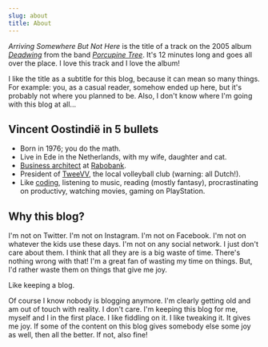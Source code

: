 ```yaml
---
slug: about
title: About
---
```

*Arriving Somewhere But Not Here* is the title of a track on the 2005 album [*Deadwing*](https://porcupinetree.com/recordings/deadwing-2/) from the band [*Porcupine Tree*](https://porcupinetree.com). It's 12 minutes long and goes all over the place. I love this track and I love the album!

I like the title as a subtitle for this blog, because it can mean so many things. For example: you, as a casual reader, somehow ended up here, but it's probably not where you planned to be. Also, I don't know where I'm going with this blog at all...

## Vincent Oostindië in 5 bullets

- Born in 1976; you do the math.
- Live in Ede in the Netherlands, with my wife, daughter and cat.
- [Business architect](https://www.linkedin.com/in/vincent-oostindie-7ba2511/) at [Rabobank](https://www.rabobank.com).
- President of [TweeVV](https://www.tweevv.nl), the local volleyball club (warning: all Dutch!).
- Like [coding](https://github.com/voostindie), listening to music, reading (mostly fantasy), procrastinating on productivy, watching movies, gaming on PlayStation.

## Why this blog?

I'm not on Twitter. I'm not on Instagram. I'm not on Facebook. I'm not on whatever the kids use these days. I'm not on any social network. I just don't care about them. I think that all they are is a big waste of time. There's nothing wrong with that! I'm a great fan of wasting my time on things. But, I'd rather waste them on things that give me joy.

Like keeping a blog.

Of course I know nobody is blogging anymore. I'm clearly getting old and am out of touch with reality. I don't care. I'm keeping this blog for me, myself and I in the first place. I like fiddling on it. I like tweaking it. It gives me joy. If some of the content on this blog gives somebody else some joy as well, then all the better. If not, also fine!

